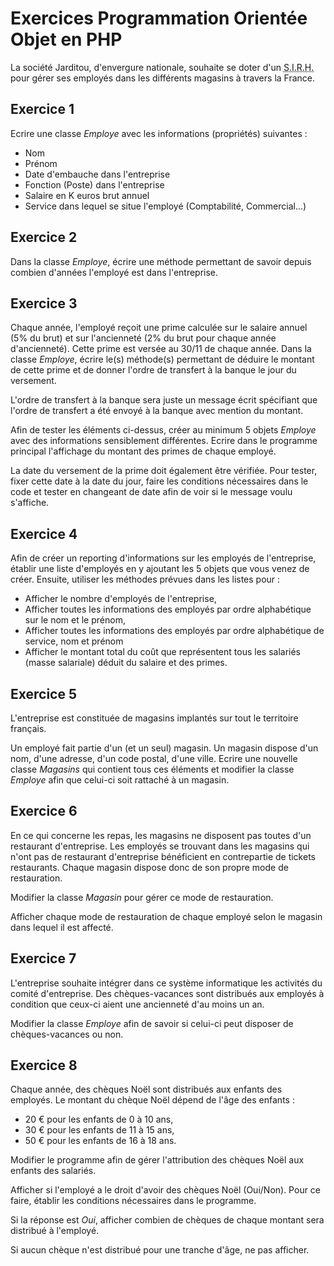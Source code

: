 # Exercices Programmation Orientée Objet en PHP

La société Jarditou, d'envergure nationale, souhaite se doter d'un <abbr title="Système d'information de gestion des ressources humaines">S.I.R.H.</abbr> pour gérer ses employés dans les différents magasins à travers la France.

## Exercice 1 

Ecrire une classe _Employe_ avec les informations (propriétés) suivantes :

* Nom
* Prénom
* Date d'embauche dans l'entreprise
* Fonction (Poste) dans l'entreprise
* Salaire en K euros brut annuel
* Service dans lequel se situe l'employé (Comptabilité, Commercial...)

## Exercice 2 

Dans la classe _Employe_, écrire une méthode permettant de savoir depuis combien d'années l'employé est dans l'entreprise.

## Exercice 3

Chaque année, l'employé reçoit une prime calculée sur le salaire annuel (5% du brut) et sur l'ancienneté (2% du brut pour chaque année d'ancienneté). Cette prime est versée au 30/11 de chaque année. Dans la classe _Employe_, écrire le(s) méthode(s) permettant de déduire le montant de cette prime et de donner l'ordre de transfert à la banque le jour du versement. 

L'ordre de transfert à la banque sera juste un message écrit spécifiant que l'ordre de transfert a été envoyé à la banque avec mention du montant. 

Afin de tester les éléments ci-dessus, créer au minimum 5 objets _Employe_ avec des informations sensiblement différentes. Ecrire dans le programme principal l'affichage du montant des primes de chaque employé.

La date du versement de la prime doit également être vérifiée. Pour tester, fixer cette date à la date du jour, faire les conditions nécessaires dans le code et tester en changeant de date afin de voir si le message voulu s'affiche.

## Exercice 4 

Afin de créer un reporting d'informations sur les employés de l'entreprise, établir une liste d'employés en y ajoutant les 5 objets que vous venez de créer. Ensuite, utiliser les méthodes prévues dans les listes pour :

* Afficher le nombre d'employés de l'entreprise,
* Afficher toutes les informations des employés par ordre alphabétique sur le nom et le prénom,
* Afficher toutes les informations des employés par ordre alphabétique de service, nom et prénom
* Afficher le montant total du coût que représentent tous les salariés (masse salariale) déduit du salaire et des primes.

## Exercice 5 

L'entreprise est constituée de magasins implantés sur tout le territoire français.

Un employé fait partie d'un (et un seul) magasin. Un magasin dispose d'un nom, d'une adresse, d'un code postal, d'une ville. Ecrire une nouvelle classe _Magasins_ qui contient tous ces éléments et modifier la classe _Employe_ afin que celui-ci soit rattaché à un magasin. 

## Exercice 6 

En ce qui concerne les repas, les magasins ne disposent pas toutes d'un restaurant d'entreprise. Les employés se trouvant dans les magasins qui n'ont pas de restaurant d'entreprise bénéficient en contrepartie de tickets restaurants. Chaque magasin dispose donc de son propre mode de restauration.

Modifier la classe _Magasin_ pour gérer ce mode de restauration. 

Afficher chaque mode de restauration de chaque employé selon le magasin dans lequel il est affecté.

## Exercice 7 

L'entreprise souhaite intégrer dans ce système informatique les activités du comité d'entreprise. Des chèques-vacances sont distribués aux employés à condition que ceux-ci aient une ancienneté d'au moins un an. 

Modifier la classe _Employe_ afin de savoir si celui-ci peut disposer de chèques-vacances ou non.

## Exercice 8

Chaque année, des chèques Noël sont distribués aux enfants des employés. Le montant du chèque Noël dépend de l'âge des enfants :

* 20 € pour les enfants de 0 à 10 ans,
* 30 € pour les enfants de 11 à 15 ans,
* 50 € pour les enfants de 16 à 18 ans.
 
Modifier le programme afin de gérer l'attribution des chèques Noël aux enfants des salariés. 

Afficher si l'employé a le droit d'avoir des chèques Noël (Oui/Non). Pour ce faire, établir les conditions nécessaires dans le programme. 

Si la réponse est _Oui_, afficher combien de chèques de chaque montant sera distribué à l'employé. 

Si aucun chèque n'est distribué pour une tranche d'âge, ne pas afficher.
<br><br><br><br>